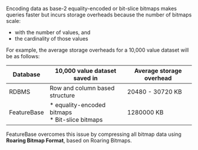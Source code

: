 Encoding data as base-2 equality-encoded or bit-slice bitmaps makes queries faster but incurs storage overheads because the number of bitmaps scale:
* with the number of values, and
* the cardinality of those values

For example, the average storage overheads for a 10,000 value dataset will be as follows:

| Database | 10,000 value dataset saved in | Average storage overhead |
|---|---|---|
| RDBMS | Row and column based structure | 20480 - 30720 KB |
| FeatureBase | * equality-encoded bitmaps<br/>* Bit-slice bitmaps | 1280000 KB |

FeatureBase overcomes this issue by compressing all bitmap data using **Roaring Bitmap Format**, based on Roaring Bitmaps.
